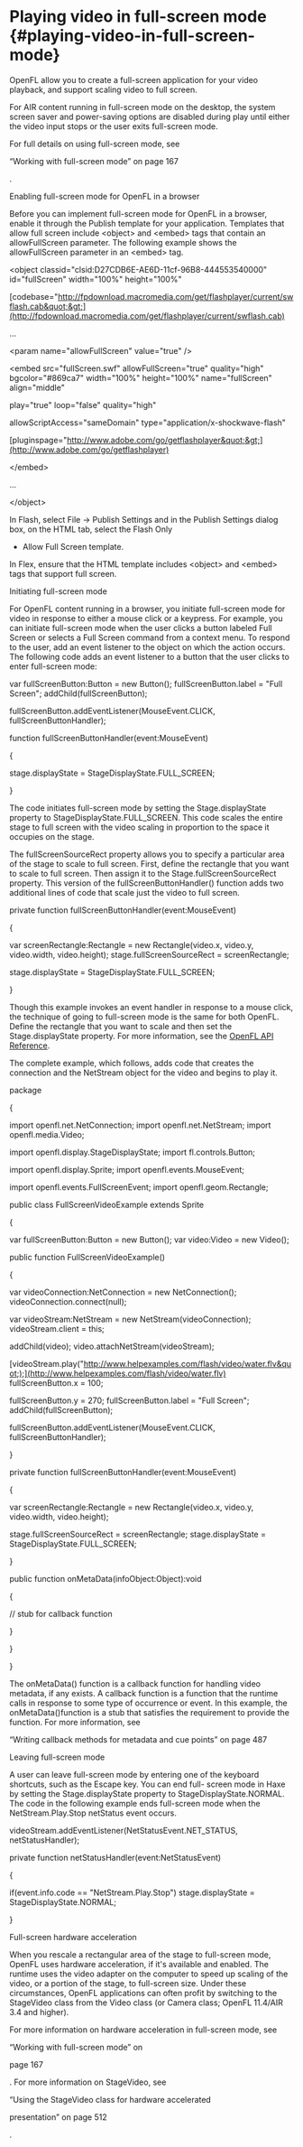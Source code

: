 # Playing video in full-screen mode {#playing-video-in-full-screen-mode}

OpenFL allow you to create a full-screen application for your video playback, and support scaling video to full screen.

For AIR content running in full-screen mode on the desktop, the system screen saver and power-saving options are disabled during play until either the video input stops or the user exits full-screen mode.

For full details on using full-screen mode, see

“Working with full-screen mode” on page 167

.

Enabling full-screen mode for OpenFL in a browser

Before you can implement full-screen mode for OpenFL in a browser, enable it through the Publish template for your application. Templates that allow full screen include &lt;object&gt; and &lt;embed&gt; tags that contain an allowFullScreen parameter. The following example shows the allowFullScreen parameter in an &lt;embed&gt; tag.

&lt;object classid=&quot;clsid:D27CDB6E-AE6D-11cf-96B8-444553540000&quot; id=&quot;fullScreen&quot; width=&quot;100%&quot; height=&quot;100%&quot;

[codebase=&quot;http://fpdownload.macromedia.com/get/flashplayer/current/swflash.cab&quot;&gt;](http://fpdownload.macromedia.com/get/flashplayer/current/swflash.cab)

...

&lt;param name=&quot;allowFullScreen&quot; value=&quot;true&quot; /&gt;

&lt;embed src=&quot;fullScreen.swf&quot; allowFullScreen=&quot;true&quot; quality=&quot;high&quot; bgcolor=&quot;#869ca7&quot; width=&quot;100%&quot; height=&quot;100%&quot; name=&quot;fullScreen&quot; align=&quot;middle&quot;

play=&quot;true&quot; loop=&quot;false&quot; quality=&quot;high&quot;

allowScriptAccess=&quot;sameDomain&quot; type=&quot;application/x-shockwave-flash&quot;

[pluginspage=&quot;http://www.adobe.com/go/getflashplayer&quot;&gt;](http://www.adobe.com/go/getflashplayer)

&lt;/embed&gt;

...

&lt;/object&gt;

In Flash, select File -&gt; Publish Settings and in the Publish Settings dialog box, on the HTML tab, select the Flash Only

- Allow Full Screen template.

In Flex, ensure that the HTML template includes &lt;object&gt; and &lt;embed&gt; tags that support full screen.

Initiating full-screen mode

For OpenFL content running in a browser, you initiate full-screen mode for video in response to either a mouse click or a keypress. For example, you can initiate full-screen mode when the user clicks a button labeled Full Screen or selects a Full Screen command from a context menu. To respond to the user, add an event listener to the object on which the action occurs. The following code adds an event listener to a button that the user clicks to enter full-screen mode:

var fullScreenButton:Button = new Button(); fullScreenButton.label = &quot;Full Screen&quot;; addChild(fullScreenButton);

fullScreenButton.addEventListener(MouseEvent.CLICK, fullScreenButtonHandler);

function fullScreenButtonHandler(event:MouseEvent)

{

stage.displayState = StageDisplayState.FULL_SCREEN;

}

The code initiates full-screen mode by setting the Stage.displayState property to StageDisplayState.FULL_SCREEN. This code scales the entire stage to full screen with the video scaling in proportion to the space it occupies on the stage.

The fullScreenSourceRect property allows you to specify a particular area of the stage to scale to full screen. First, define the rectangle that you want to scale to full screen. Then assign it to the Stage.fullScreenSourceRect property. This version of the fullScreenButtonHandler() function adds two additional lines of code that scale just the video to full screen.

private function fullScreenButtonHandler(event:MouseEvent)

{

var screenRectangle:Rectangle = new Rectangle(video.x, video.y, video.width, video.height); stage.fullScreenSourceRect = screenRectangle;

stage.displayState = StageDisplayState.FULL_SCREEN;

}

Though this example invokes an event handler in response to a mouse click, the technique of going to full-screen mode is the same for both OpenFL. Define the rectangle that you want to scale and then set the Stage.displayState property. For more information, see the [OpenFL API Reference](https://api.openfl.org/openfl/display/Stage.html#displayState).

The complete example, which follows, adds code that creates the connection and the NetStream object for the video and begins to play it.

package

{

import openfl.net.NetConnection; import openfl.net.NetStream; import openfl.media.Video;

import openfl.display.StageDisplayState; import fl.controls.Button;

import openfl.display.Sprite; import openfl.events.MouseEvent;

import openfl.events.FullScreenEvent; import openfl.geom.Rectangle;

public class FullScreenVideoExample extends Sprite

{

var fullScreenButton:Button = new Button(); var video:Video = new Video();

public function FullScreenVideoExample()

{

var videoConnection:NetConnection = new NetConnection(); videoConnection.connect(null);

var videoStream:NetStream = new NetStream(videoConnection); videoStream.client = this;

addChild(video); video.attachNetStream(videoStream);

[videoStream.play(&quot;http://www.helpexamples.com/flash/video/water.flv&quot;);](http://www.helpexamples.com/flash/video/water.flv) fullScreenButton.x = 100;

fullScreenButton.y = 270; fullScreenButton.label = &quot;Full Screen&quot;; addChild(fullScreenButton);

fullScreenButton.addEventListener(MouseEvent.CLICK, fullScreenButtonHandler);

}

private function fullScreenButtonHandler(event:MouseEvent)

{

var screenRectangle:Rectangle = new Rectangle(video.x, video.y, video.width, video.height);

stage.fullScreenSourceRect = screenRectangle; stage.displayState = StageDisplayState.FULL_SCREEN;

}

public function onMetaData(infoObject:Object):void

{

// stub for callback function

}

}

}

The onMetaData() function is a callback function for handling video metadata, if any exists. A callback function is a function that the runtime calls in response to some type of occurrence or event. In this example, the onMetaData()function is a stub that satisfies the requirement to provide the function. For more information, see

“Writing callback methods for metadata and cue points” on page 487

Leaving full-screen mode

A user can leave full-screen mode by entering one of the keyboard shortcuts, such as the Escape key. You can end full- screen mode in Haxe by setting the Stage.displayState property to StageDisplayState.NORMAL. The code in the following example ends full-screen mode when the NetStream.Play.Stop netStatus event occurs.

videoStream.addEventListener(NetStatusEvent.NET_STATUS, netStatusHandler);

private function netStatusHandler(event:NetStatusEvent)

{

if(event.info.code == &quot;NetStream.Play.Stop&quot;) stage.displayState = StageDisplayState.NORMAL;

}

Full-screen hardware acceleration

When you rescale a rectangular area of the stage to full-screen mode, OpenFL uses hardware acceleration, if it&#039;s available and enabled. The runtime uses the video adapter on the computer to speed up scaling of the video, or a portion of the stage, to full-screen size. Under these circumstances, OpenFL applications can often profit by switching to the StageVideo class from the Video class (or Camera class; OpenFL 11.4/AIR 3.4 and higher).

For more information on hardware acceleration in full-screen mode, see

“Working with full-screen mode” on

page 167

. For more information on StageVideo, see

“Using the StageVideo class for hardware accelerated

presentation” on page 512

.
